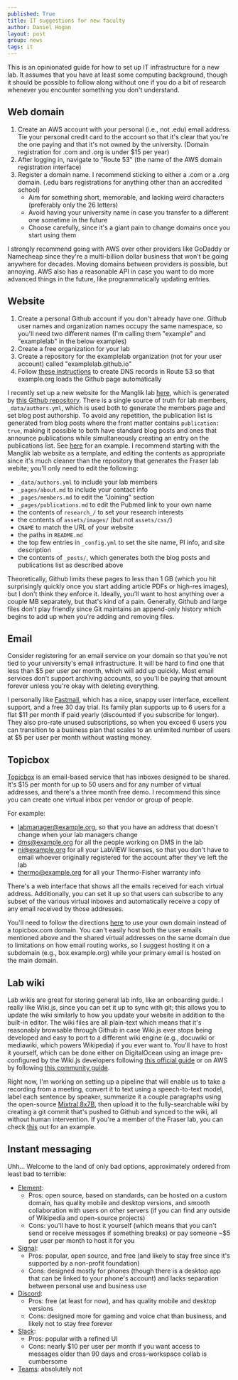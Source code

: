 ```yaml
---
published: True
title: IT suggestions for new faculty
author: Daniel Hogan
layout: post
group: news
tags: it
---
```


This is an opinionated guide for how to set up IT infrastructure for a new lab.
It assumes that you have at least some computing background, though it should be possible to follow along without one if you do a bit of research whenever you encounter something you don't understand.

Web domain
----------
 1. Create an AWS account with your personal (i.e., not .edu) email address. Tie your personal credit card to the account so that it's clear that you're the one paying and that it's not owned by the university. (Domain registration for .com and .org is under $15 per year)
 2. After logging in, navigate to "Route 53" (the name of the AWS domain registration interface)
 3. Register a domain name. I recommend sticking to either a .com or a .org domain. (.edu bars registrations for anything other than an accredited school)
      * Aim for something short, memorable, and lacking weird characters (preferably only the 26 letters)
      * Avoid having your university name in case you transfer to a different one sometime in the future
      * Choose carefully, since it's a giant pain to change domains once you start using them

I strongly recommend going with AWS over other providers like GoDaddy or Namecheap since they're a multi-billion dollar business that won't be going anywhere for decades.
Moving domains between providers is possible, but annoying.
AWS also has a reasonable API in case you want to do more advanced things in the future, like programmatically updating entries.

Website
-------
 1. Create a personal Github account if you don't already have one. Github user names and organization names occupy the same namespace, so you'll need two different names (I'm calling them "example" and "examplelab" in the below examples)
 2. Create a free organization for your lab
 3. Create a repository for the examplelab organization (not for your user account) called "examplelab.github.io"
 4. Follow [these instructions](https://docs.github.com/en/pages/configuring-a-custom-domain-for-your-github-pages-site/managing-a-custom-domain-for-your-github-pages-site) to create DNS records in Route 53 so that example.org loads the Github page automatically

I recently set up a new website for the Manglik lab [here](https://mangliklab.com), which is generated by [this Github repository](https://github.com/mangliklab/mangliklab.github.io/).
There is a single source of truth for lab members, `_data/authors.yml`, which is used both to generate the members page and set blog post authorship.
To avoid any repetition, the publication list is generated from blog posts where the front matter contains `publication: true`, making it possible to both have standard blog posts and ones that announce publications while simultaneously creating an entry on the publications list.
See [here](https://mangliklab.com/selective-g-protein-signaling-driven-by-substance-p-neurokinin-receptor-dynamics/) for an example.
I recommend starting with the Manglik lab website as a template, and editing the contents as appropriate since it's much cleaner than the repository that generates the Fraser lab webite; you'll only need to edit the following:
  * `_data/authors.yml` to include your lab members
  * `_pages/about.md` to include your contact info
  * `_pages/members.md` to edit the "Joining" section
  * `_pages/publications.md` to edit the Pubmed link to your own name
  * the contents of `research_/` to set your research interests
  * the contents of `assets/images/` (but not `assets/css/`)
  * `CNAME` to match the URL of your website
  * the paths in `README.md`
  * the top few entries in `_config.yml` to set the site name, PI info, and site description
  * the contents of `_posts/`, which generates both the blog posts and publications list as described above

Theoretically, Github limits these pages to less than 1 GB (which you hit surprisingly quickly once you start adding article PDFs or high-res images), but I don't think they enforce it.
Ideally, you'll want to host anything over a couple MB separately, but that's kind of a pain.
Generally, Github and large files don't play friendly since Git maintains an append-only history which begins to add up when you're adding and removing files.

Email
-----
Consider registering for an email service on your domain so that you're not tied to your university's email infrastructure.
It will be hard to find one that less than $5 per user per month, which will add up quickly.
Most email services don't support archiving accounts, so you'll be paying that amount forever unless you're okay with deleting everything.

I personally like [Fastmail](https://www.fastmail.com/), which has a nice, snappy user interface, excellent support, and a free 30 day trial.
Its family plan supports up to 6 users for a flat $11 per month if paid yearly (discounted if you subscribe for longer).
They also pro-rate unused subscriptions, so when you exceed 6 users you can transition to a business plan that scales to an unlimited number of users at $5 per user per month without wasting money.

Topicbox
--------
[Topicbox](https://www.topicbox.com/) is an email-based service that has inboxes designed to be shared.
It's $15 per month for up to 50 users and for any number of virtual addresses, and there's a three month free demo.
I recommend this since you can create one virtual inbox per vendor or group of people.

For example:
  * labmanager@example.org, so that you have an address that doesn't change when your lab managers change
  * dms@example.org for all the people working on DMS in the lab
  * ni@example.org for all your LabVIEW licenses, so that you don't have to email whoever originally registered for the account after they've left the lab
  * thermo@example.org for all your Thermo-Fisher warranty info

There's a web interface that shows all the emails received for each virtual address.
Additionally, you can set it up so that users can subscribe to any subset of the various virtual inboxes and automatically receive a copy of any email received by those addresses.

You'll need to follow the directions [here](https://www.topicbox.help/hc/en-us/articles/360053597674-Using-your-own-domain) to use your own domain instead of a topicbox.com domain.
You can't easily host both the user emails mentioned above and the shared virtual addresses on the same domain due to limitations on how email routing works, so I suggest hosting it on a subdomain (e.g., box.example.org) while your primary email is hosted on the main domain.

Lab wiki
--------
Lab wikis are great for storing general lab info, like an onboarding guide.
I really like Wiki.js, since you can set it up to sync with git; this allows you to update the wiki similarly to how you update your website in addition to the built-in editor.
The wiki files are all plain-text which means that it's reasonably browsable through Github in case Wiki.js ever stops being developed and easy to port to a different wiki engine (e.g., docuwiki or mediawiki, which powers Wikipedia) if you ever want to.
You'll have to host it yourself, which can be done either on DigitalOcean using an image pre-configured by the Wiki.js developers following [this official guide](https://docs.requarks.io/install/digitalocean) or on AWS by following [this community guide](https://docs.requarks.io/install/awsecs).

Right now, I'm working on setting up a pipeline that will enable us to take a recording from a meeting, convert it to text using a speech-to-text model, label each sentence by speaker, summarize it a couple paragraphs using the open-source [Mixtral 8x7B](https://docs.mistral.ai/getting-started/open_weight_models/), then upload it to the fully-searchable wiki by creating a git commit that's pushed to Github and synced to the wiki, all without human intervention.
If you're a member of the Fraser lab, you can check [this](https://wiki.fraserlab.com/en/group-meeting/2024-01-17) out for an example.

Instant messaging
-----------------
Uhh... Welcome to the land of only bad options, approximately ordered from least bad to terrible:
  * [Element](https://element.io/):
      * Pros: open source, based on standards, can be hosted on a custom domain, has quality mobile and desktop versions, and smooth collaboration with users on other servers (if you can find any outside of Wikipedia and open-source projects)
      * Cons: you'll have to host it yourself (which means that you can't send or receive messages if something breaks) or pay someone ~$5 per user per month to host it for you
  * [Signal](https://www.signal.org/):
      * Pros: popular, open source, and free (and likely to stay free since it's supported by a non-profit foundation)
      * Cons: designed mostly for phones (though there is a desktop app that can be linked to your phone's account) and lacks separation between personal use and business use
  * [Discord](https://discord.com/):
      * Pros: free (at least for now), and has quality mobile and desktop versions
      * Cons: designed more for gaming and voice chat than business, and likely not to stay free forever
  * [Slack](https://slack.com/):
      * Pros: popular with a refined UI
      * Cons: nearly $10 per user per month if you want access to messages older than 90 days and cross-workspace collab is cumbersome
  * [Teams](https://teams.microsoft.com/): absolutely not
